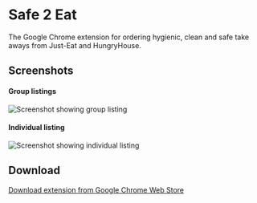 # Safe 2 Eat
The Google Chrome extension for ordering hygienic, clean and safe take aways from Just-Eat and HungryHouse.

## Screenshots
#### Group listings
![Screenshot showing group listing][image1]

#### Individual listing
![Screenshot showing individual listing][image2]


[image1]: https://lh3.googleusercontent.com/eOi5Y-9EirpiuL1eQhpBT44KeKpOH9ka8CY04CHaimvmIZd601y4qnta_6uwOiY2GVly73qNxg=s640-h400-e365-rw "Screenshot showing group listing"
[image2]: https://lh3.googleusercontent.com/9GshrBFK1ZiQbrmoFYVwIrFFmE2ovp-y_oCd_w2TXwVyuDM7jL3XVmncBTc0hlrdBsh4_tr52w=s640-h400-e365-rw "Screenshot showing individual listing"

## Download
[Download extension from Google Chrome Web Store](https://chrome.google.com/webstore/detail/safe-2-eat/glfnoaecfcmdpiaofipejdnccoajnakc "Safe 2 Eat chrome extension")
